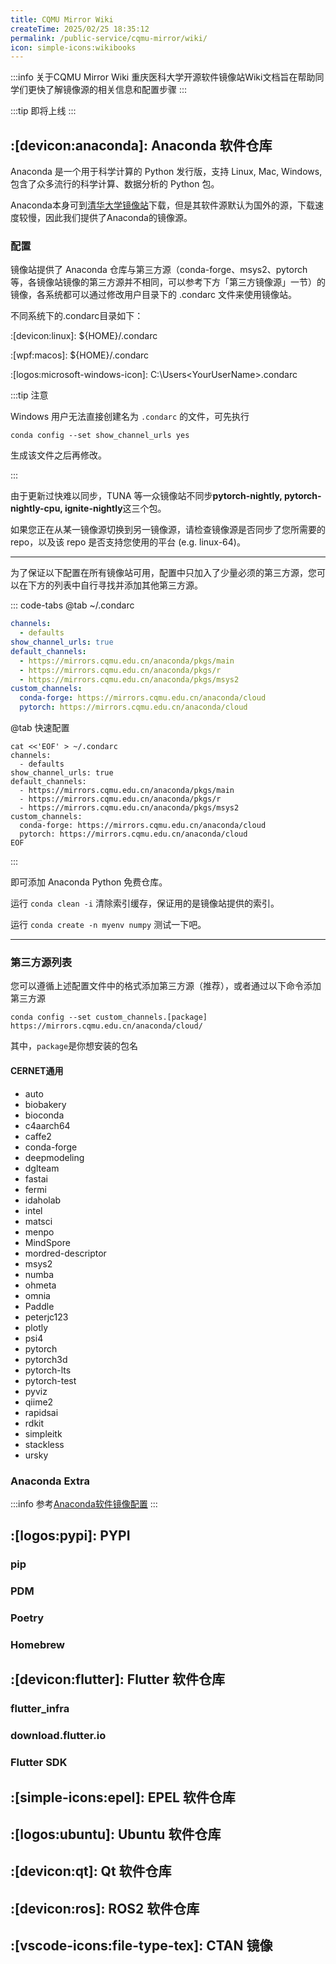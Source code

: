 ```yaml
---
title: CQMU Mirror Wiki
createTime: 2025/02/25 18:35:12
permalink: /public-service/cqmu-mirror/wiki/
icon: simple-icons:wikibooks
---
```


:::info 关于CQMU Mirror Wiki
重庆医科大学开源软件镜像站Wiki文档旨在帮助同学们更快了解镜像源的相关信息和配置步骤
:::

:::tip
即将上线
:::

## :[devicon:anaconda]: Anaconda 软件仓库

Anaconda 是一个用于科学计算的 Python 发行版，支持 Linux, Mac, Windows, 包含了众多流行的科学计算、数据分析的 Python 包。

Anaconda本身可到[清华大学镜像站](https://mirrors.tuna.tsinghua.edu.cn/anaconda/archive/)下载，但是其软件源默认为国外的源，下载速度较慢，因此我们提供了Anaconda的镜像源。

### 配置

镜像站提供了 Anaconda 仓库与第三方源（conda-forge、msys2、pytorch 等，各镜像站镜像的第三方源并不相同，可以参考下方「第三方镜像源」一节）的镜像，各系统都可以通过修改用户目录下的 .condarc 文件来使用镜像站。

不同系统下的.condarc目录如下：

:[devicon:linux]: ${HOME}/.condarc

:[wpf:macos]: ${HOME}/.condarc

:[logos:microsoft-windows-icon]: C:\Users\<YourUserName>\.condarc

:::tip 注意

Windows 用户无法直接创建名为 `.condarc` 的文件，可先执行 
```shell no
conda config --set show_channel_urls yes 
```
生成该文件之后再修改。

:::

由于更新过快难以同步，TUNA 等一众镜像站不同步**pytorch-nightly, pytorch-nightly-cpu, ignite-nightly**这三个包。

如果您正在从某一镜像源切换到另一镜像源，请检查镜像源是否同步了您所需要的 repo，以及该 repo 是否支持您使用的平台 (e.g. linux-64)。

---

为了保证以下配置在所有镜像站可用，配置中只加入了少量必须的第三方源，您可以在下方的列表中自行寻找并添加其他第三方源。

::: code-tabs
@tab ~/.condarc
```yaml
channels:
  - defaults
show_channel_urls: true
default_channels:
  - https://mirrors.cqmu.edu.cn/anaconda/pkgs/main
  - https://mirrors.cqmu.edu.cn/anaconda/pkgs/r
  - https://mirrors.cqmu.edu.cn/anaconda/pkgs/msys2
custom_channels:
  conda-forge: https://mirrors.cqmu.edu.cn/anaconda/cloud
  pytorch: https://mirrors.cqmu.edu.cn/anaconda/cloud
```

@tab 快速配置
```shell
cat <<'EOF' > ~/.condarc
channels:
  - defaults
show_channel_urls: true
default_channels:
  - https://mirrors.cqmu.edu.cn/anaconda/pkgs/main
  - https://mirrors.cqmu.edu.cn/anaconda/pkgs/r
  - https://mirrors.cqmu.edu.cn/anaconda/pkgs/msys2
custom_channels:
  conda-forge: https://mirrors.cqmu.edu.cn/anaconda/cloud
  pytorch: https://mirrors.cqmu.edu.cn/anaconda/cloud
EOF
```

:::

即可添加 Anaconda Python 免费仓库。

运行 `conda clean -i` 清除索引缓存，保证用的是镜像站提供的索引。

运行 `conda create -n myenv numpy` 测试一下吧。

---

### 第三方源列表

您可以遵循上述配置文件中的格式添加第三方源（推荐），或者通过以下命令添加第三方源

```shell
conda config --set custom_channels.[package] https://mirrors.cqmu.edu.cn/anaconda/cloud/
```

其中，`package`是你想安装的包名


#### CERNET通用

* auto
* biobakery
* bioconda
* c4aarch64
* caffe2
* conda-forge
* deepmodeling
* dglteam
* fastai
* fermi
* idaholab
* intel
* matsci
* menpo
* MindSpore
* mordred-descriptor
* msys2
* numba
* ohmeta
* omnia
* Paddle
* peterjc123
* plotly
* psi4
* pytorch
* pytorch3d
* pytorch-lts
* pytorch-test
* pyviz
* qiime2
* rapidsai
* rdkit
* simpleitk
* stackless
* ursky

### Anaconda Extra

:::info
参考[Anaconda软件镜像配置](/public-service/cqmu-mirror/wiki/#配置)
:::

## :[logos:pypi]: PYPI 

### pip

### PDM

### Poetry

### Homebrew

## :[devicon:flutter]: Flutter 软件仓库

### flutter_infra

### download.flutter.io

### Flutter SDK

## :[simple-icons:epel]: EPEL 软件仓库

## :[logos:ubuntu]: Ubuntu 软件仓库

## :[devicon:qt]: Qt 软件仓库

## :[devicon:ros]: ROS2 软件仓库

## :[vscode-icons:file-type-tex]: CTAN 镜像
